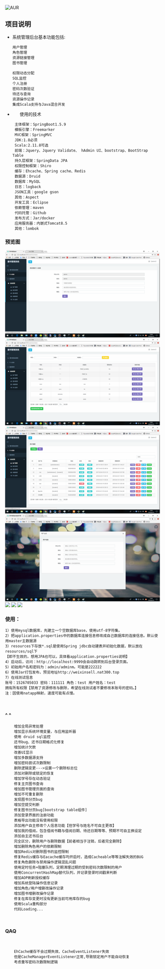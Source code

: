 ![AUR](https://img.shields.io/aur/license/yaourt.svg)
##  项目说明 
*   系统管理后台基本功能包括:

        用户管理 
        角色管理
        资源链接管理
        图书管理
        
        权限动态分配
        SQL监控
        个人注册
        密码次数验证
        待还与查询
        资源操作记录
        集成Scala支持与Java混合开发 
        
        
        
 *       使用的技术

       
        主体框架：SpringBoot1.5.9
        模板引擎：Freemarker
        MVC框架：SpringMVC
        JDK:1.8必须
        Scala:2.11.8可选
        前端：Jquery、Jquery Validate、 hAdmin UI、bootstrap、BootStrap Table
        持久层框架：SpringData JPA
        权限控制框架：Shiro
        缓存：Ehcache、Spring cache、Redis
        数据源：Druid
        数据库：MySQL
        日志：logback
        JSON工具：google gson
        其他：Aspect
        开发工具：Eclipse
        依赖管理：maven
        代码托管：Github
        发布方式：Jar/docker
        应用服务器：内嵌式Tomcat8.5 
        其他：lombok
 
### 预览图
![](https://github.com/jxnu-liguobin/SpringBoot-Base-System/blob/master/base/images/%E4%B8%AA%E4%BA%BA%E4%BF%A1%E6%81%AF.png)
![](https://github.com/jxnu-liguobin/SpringBoot-Base-System/blob/master/base/images/%E6%9F%A5%E8%AF%A2.png)
![](https://github.com/jxnu-liguobin/SpringBoot-Base-System/blob/master/base/images/%E7%94%A8%E6%88%B7%E7%AE%A1%E7%90%86.png)
![](https://github.com/jxnu-liguobin/SpringBoot-Base-System/blob/master/base/images/%E7%99%BB%E5%BD%95%E6%B3%A8%E5%86%8C.png)
![](https://github.com/jxnu-liguobin/SpringBoot-Base-System/blob/master/base/images/%E5%AF%86%E7%A0%81%E9%99%90%E5%88%B6.png)
![](https://github.com/jxnu-liguobin/SpringBoot-Base-System/blob/master/base/images/xmind%E5%9B%BE.png)
![](https://github.com/jxnu-liguobin/SpringBoot-Base-System/blob/master/base/images/%E6%93%8D%E4%BD%9C%E8%AE%B0%E5%BD%95.png)
 
### 使用：
    1）使用mysql数据库，先建立一个空数据库base，使用utf-8字符集。
    2）把application.properties中的数据库连接信息修改成自己数据库的连接信息。默认使用master主数据源
    3）resources下存放*.sql是使用Spring jdbc自动建表并初始化数据，默认放在resources/sql下
    【即不生效的，想用JPA也可以，具体看application.properties说明】
    4）启动后，访问：http://localhost:9999会自动跳转到后台登录页面。
    5）初始用户名和密码为：admin/adminm。可能是222222
    6）使用Jar打包发布，预览地址http://weixinsell.nat300.top
    7）在线测试信息
    账号：1526705033 密码：111111 角色：test 用户姓名：test
    拥有所有权限【禁用了资源修改与删除，希望在线测试者不要修改本账号的密码。】
    注：因使用natapp映射，速度可能有点慢。
    
    
### ^ ^
        增加全局异常处理
        增加显示系统环境变量，与应用监听器
        使用 druid sql监控
        还书bug、还书日期格式化修复
        增加统计欠款
        改善UI显示
        增加多数据源支持
        增加密码尝试次数限制
        删除逻辑变更--->设置一个删除标志位
        添加对删除或锁定的恢复
        增加学号存在动态验证
        修复主页图书查询
        增加图书管理页面的查询
        增加不可重复删除
        发现图书分页bug
        增加空提交判断
        修复图书分页bug[bootstrap table组件]
        添加登录界面的注册功能
        表格导出功能没有使用权限
        添加用户自主修改个人信息功能【但学号与姓名不可自主更改】
        增加我的借阅，包含借阅书籍与借阅日期、待还日期等等、预期不可自主换设定
        添加自主还书后台
        完全区分，删除用户与删除数据【前者相当于注销，后者完全删除】
        增加删除角色用户的依赖限制
        增加Redis对删除图书的监控限制
        修复Redis缓存与Eacache缓存均开启时，造成Cacheable等等注解失效的BUG
        修复角色删除与禁用操作逻辑混乱问题
        使用定时任务+阻塞队列，定期清理过期的受到密码次数限制的用户
        使用ConcurrentHashMap替代队列，并记录登录时间戳来判断
        增加AOP刷新授权缓存
        增加系统登陆操作信息记录
        增加角色/用户增删改操作记录
        增加图书增删改操作记录
        修复在库存变更时没有更新当前可用库存的bug
        使用Scala重构部分
        代码Loading...
 
 
###     QAQ
        
        
        EhCache缓存不会过期失效、CacheEventListener失效
        但是CacheManagerEventListener正常,导致锁定用户不能自动恢复
        考虑重写密码次数限制逻辑
